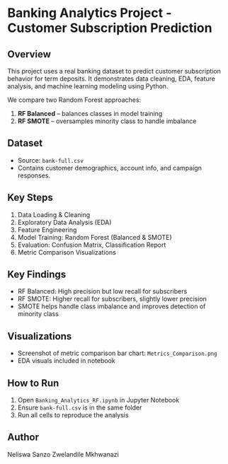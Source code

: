 # Banking Analytics Project - Customer Subscription Prediction

## Overview
This project uses a real banking dataset to predict customer subscription behavior for term deposits. It demonstrates data cleaning, EDA, feature analysis, and machine learning modeling using Python.  

We compare two Random Forest approaches:  
1. **RF Balanced** – balances classes in model training  
2. **RF SMOTE** – oversamples minority class to handle imbalance  

## Dataset
- Source: `bank-full.csv`  
- Contains customer demographics, account info, and campaign responses.

## Key Steps
1. Data Loading & Cleaning  
2. Exploratory Data Analysis (EDA)  
3. Feature Engineering  
4. Model Training: Random Forest (Balanced & SMOTE)  
5. Evaluation: Confusion Matrix, Classification Report  
6. Metric Comparison Visualizations  

## Key Findings
- RF Balanced: High precision but low recall for subscribers  
- RF SMOTE: Higher recall for subscribers, slightly lower precision  
- SMOTE helps handle class imbalance and improves detection of minority class

## Visualizations
- Screenshot of metric comparison bar chart: `Metrics_Comparison.png`  
- EDA visuals included in notebook  

## How to Run
1. Open `Banking_Analytics_RF.ipynb` in Jupyter Notebook  
2. Ensure `bank-full.csv` is in the same folder  
3. Run all cells to reproduce the analysis  

## Author
Neliswa Sanzo Zwelandile Mkhwanazi

